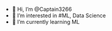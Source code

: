 - 👋 Hi, I’m @Captain3266
- 👀 I’m interested in #ML, Data Science 
- 🌱 I’m currently learning ML


<!---
Captain3266/Captain3266 is a ✨ special ✨ repository because its `README.md` (this file) appears on your GitHub profile.
You can click the Preview link to take a look at your changes.
--->
